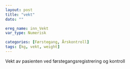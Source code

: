 ```yaml
---
layout: post
title: "vekt"
dato: ""

ereg_name: inn_Vekt
var_type: Numerisk

categories: [Førstegang, Årskontroll]
tags: [kg, vekt, weight]
---
```


Vekt av pasienten ved førstegangsregistrering og kontroll
